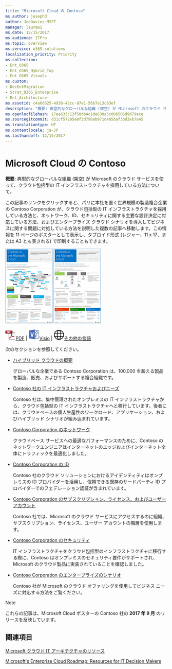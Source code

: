 ```yaml
---
title: "Microsoft Cloud の Contoso"
ms.author: josephd
author: JoeDavies-MSFT
manager: laurawi
ms.date: 12/15/2017
ms.audience: ITPro
ms.topic: overview
ms.service: o365-solutions
localization_priority: Priority
ms.collection:
- Ent_O365
- Ent_O365_Hybrid_Top
- Ent_O365_Visuals
ms.custom:
- DecEntMigration
- Strat_O365_Enterprise
- Ent_Architecture
ms.assetid: c4a6d625-4938-42cc-87e1-56b7a13c63ef
description: "概要: 典型的なグローバルな組織 (架空) が Microsoft のクラウド サービスを使って、クラウド包括型の IT インフラストラクチャを採用している方法について。"
ms.openlocfilehash: 17ee633c13f50db4c1de630a5c006506d9d79ece
ms.sourcegitcommit: d31cf57295e8f3d798ab971d405baf3bd3eb7a45
ms.translationtype: HT
ms.contentlocale: ja-JP
ms.lasthandoff: 12/15/2017
---
```

# <a name="contoso-in-the-microsoft-cloud"></a>Microsoft Cloud の Contoso

 **概要:** 典型的なグローバルな組織 (架空) が Microsoft のクラウド サービスを使って、クラウド包括型の IT インフラストラクチャを採用している方法について。
  
この記事のリンクをクリックすると、パリに本社を置く世界規模の製造複合企業の Contoso Corporation が、クラウド包括型の IT インフラストラクチャを採用している方法と、ネットワーク、ID、セキュリティに関する主要な設計決定に対応している方法、およびエンタープライズ クラウド シナリオを導入してビジネスに関する問題に対処している方法を説明した複数の記事へ移動します。この情報を 11 ページのポスターとして表示し、タブロイド形式 (レジャー、11 x 17、または A3 とも表される) で印刷することもできます。
  
[![Microsoft Cloud ポスターの Contoso のサムネイル画像。](images/Contoso_Poster/Thumbnail.png)](https://www.microsoft.com/download/details.aspx?id=54427)
  
![PDF ファイル](images/Common_Images/PDFIcon.png)[PDF](https://go.microsoft.com/fwlink/p/?linkid=842085)  | ![Visio ファイル](images/Common_Images/VisioIcon.png)[Visio](https://go.microsoft.com/fwlink/p/?linkid=842086)  | ![他の言語のバージョンのページを参照してください](images/Common_Images/GlobeIcon.png)[その他の言語](https://www.microsoft.com/download/details.aspx?id=54427)
  
次のセクションを参照してください。
  
- [ハイブリッド クラウドの概要](hybrid-cloud-overview.md)
    
    グローバルな企業である Contoso Corporation は、100,000 を超える製品を製造、販売、およびサポートする複合組織です。
    
- [Contoso 社の IT インフラストラクチャおよびニーズ](contoso-it-infrastructure-and-needs.md)
    
    Contoso 社は、集中管理されたオンプレミスの IT インフラストラクチャから、クラウド包括型の IT インフラストラクチャへと移行しています。後者には、クラウドベースの個人生産性のワークロード、アプリケーション、およびハイブリッド シナリオが組み込まれています。
    
- [Contoso Corporation のネットワーク](networking-for-the-contoso-corporation.md)
    
    クラウドベース サービスへの最適なパフォーマンスのために、Contoso のネットワークエンジニアはインターネットのエッジおよびインターネット全体にトラフィックを最適化しました。
    
- [Contoso Corporation の ID](identity-for-the-contoso-corporation.md)
    
    Contoso 社のクラウド ソリューションにおけるアイデンティティはオンプレミスの ID プロバイダーを活用し、信頼できる既存のサードパーティ ID プロバイダーでのフェデレーション認証が含まれています。
    
- [Contoso Corporation のサブスクリプション、ライセンス、およびユーザー アカウント](subscriptions-licenses-and-user-accounts-for-the-contoso-corporation.md)
    
    Contoso 社では、Microsoft のクラウド サービスにアクセスするのに組織、サブスクリプション、ライセンス、ユーザー アカウントの階層を使用します。
    
- [Contoso Corporation のセキュリティ](security-for-the-contoso-corporation.md)
    
    IT インフラストラクチャをクラウド包括型のインフラストラクチャに移行する際に、Contoso はオンプレミスのセキュリティ要件がサポートされ、Microsoft のクラウド製品に実装されていることを確認しました。
    
- [Contoso Corporation のエンタープライズのシナリオ](enterprise-scenarios-for-the-contoso-corporation.md)
    
    Contoso 社が Microsoft のクラウド オファリングを使用してビジネス ニーズに対応する方法をご覧ください。
    
> [!NOTE]
> これらの記事は、Microsoft Cloud ポスターの Contoso 社の **2017 年 9 月** のリリースを反映しています。
  
## <a name="see-also"></a>関連項目

[Microsoft クラウド IT アーキテクチャのリソース](microsoft-cloud-it-architecture-resources.md)

[Microsoft's Enterprise Cloud Roadmap: Resources for IT Decision Makers]((https://sway.com/FJ2xsyWtkJc2taRD))



